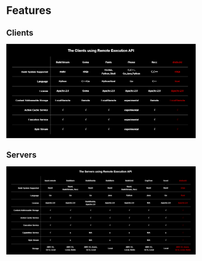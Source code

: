 # Features



## Clients

![clients](../static/benchmark/features/clients.png)



## Servers

![servers](../static/benchmark/features/servers.png)
